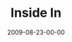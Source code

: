---
layout: message
category: message
series: "Inside Out"
title: "Inside In"
date: 2009-08-23-00-00
message_id: 578
sc-permalink-url: "http://soundcloud.com/crdschurch/inside-in"
audio: "http://s3.amazonaws.com/crossroads-media/messages/audio/InsideOut2.mp3"
audio-duration: "40:00"
notes-description: ""
notes: "http://s3.amazonaws.com/crossroads-media/documents/SN_08_22-23_09.pdf"
notes-title: "Inside In (Study Notes)"
program: "http://s3.amazonaws.com/crossroads-media/documents/0822_23Program.pdf"
description: "Brian Tome discusses the dynamics of growth and why Crossroads is setup to be an environment of growth."
video: "http://s3.amazonaws.com/crossroads-media/messages/video/InsideOut2.mp4"
video-duration: "40:00"
yt-video-id: "cf5ncFBRtZg"
video-image: "http://s3.amazonaws.com/crossroads-media/images/InsideOut2-still.jpg"
tag: 
 - growth
 - vision
 - tome
 - crossroads
 - community-groups
 - community
 - bible
 - prayer
explicit: false
---